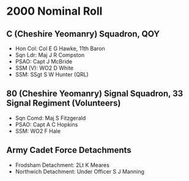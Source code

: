 # 2000 Nominal Roll

## C (Cheshire Yeomanry) Squadron, QOY

* Hon Col: Col E G Hawke, 11th Baron
* Sqn Ldr: Maj J R Compston
* PSAO: Capt J McBride
* SSM (V): WO2 D White
* SSM: SSgt S W Hunter (QRL)

## 80 (Cheshire Yeomanry) Signal Squadron, 33 Signal Regiment (Volunteers)

* Sqn Comd: Maj S Fitzgerald
* PSAO: Capt A C Hopkins
* SSM: WO2 F Hale

## Army Cadet Force Detachments

* Frodsham Detachment: 2Lt K Meares
* Northwich Detachment: Under Officer S J Manning
